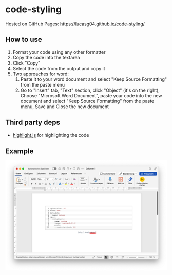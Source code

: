 # code-styling

Hosted on GitHub Pages: https://lucasg04.github.io/code-styling/

## How to use

1. Format your code using any other formatter
2. Copy the code into the textarea
3. Click "Copy"
4. Select the code from the output and copy it
5. Two approaches for word:
   1. Paste it to your word document and select "Keep Source Formatting" from the paste menu
   1. Go to "Insert" tab, "Text" section, click "Object" (it's on the right), Choose "Microsoft Word Document", paste your code into the new document and select "Keep Source Formatting" from the paste menu, Save and Close the new document

## Third party deps

- [highlight.js](https://highlightjs.org/) for highlighting the code

## Example

<p align="center">
  <img src="docs/exampe-word-simple-pod-yaml.png" title="Result in Word with simple YAML">
</p>
